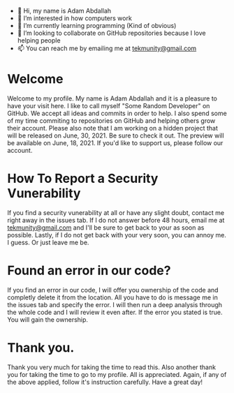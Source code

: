 - 👋 Hi, my name is Adam Abdallah
- 👀 I’m interested in how computers work
- 🌱 I’m currently learning programming (Kind of obvious)
- 💞️ I’m looking to collaborate on GitHub repositories because I love helping people
- 📫 You can reach me by emailing me at tekmunity@gmail.com

# Welcome

Welcome to my profile. My name is Adam Abdallah and it is a pleasure to have your visit here. I like to call myself "Some Random Developer" on GitHub.
We accept all ideas and commits in order to help. I also spend some of my time commiting to repositories on GitHub and helping others grow their account.
Please also note that I am working on a hidden project that will be released on June, 30, 2021. Be sure to check it out. The preview will be available on
June, 18, 2021. If you'd like to support us, please follow our account.

# How To Report a Security Vunerability 

If you find a security vunerability at all or have any slight doubt, contact me right away in the issues tab.
If I do not answer before 48 hours, email me at tekmunity@gmail.com and I'll be sure to get back to your as soon
as possible. Lastly, if I do not get back with your very soon, you can annoy me. I guess. Or just leave me be.




# Found an error in our code?

If you find an error in our code, I will offer you ownership of the code and completly delete it from the location.
All you have to do is message me in the issues tab and specify the error. I will then run a deep analysis through the whole code
and I will review it even after. If the error you stated is true. You will gain the ownership.


# Thank you.

Thank you very much for taking the time to read this. Also another thank you for taking the time to go to my profile.
All is appreciated. Again, if any of the above applied, follow it's instruction carefully. Have a great day!

